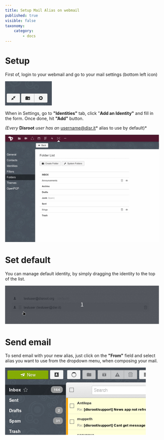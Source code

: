 ```yaml
---
title: Setup Mail Alias on webmail
published: true
visible: false
taxonomy:
    category:
        - docs
---
```


# Setup
First of, login to your webmail and go to your mail settings (bottom left icon)

![](en/settings1.png)

When in Settings, go to **"Identities"** tab, click "**Add an Identity"** and fill in the form. Once done, hit **"Add"** button.

*(Every* **Disroot** *user has an* username@disr.it* alias to use by default)*

![](en/identity_add.gif)

# Set default
You can manage default identity, by simply dragging the identity to the top of the list.

![](en/identity_default.gif)

# Send email
To send email with your new alias, just click on the **"From"** field and select alias you want to use from the dropdown menu, when composing your mail.

![](en/identity_send.gif)
